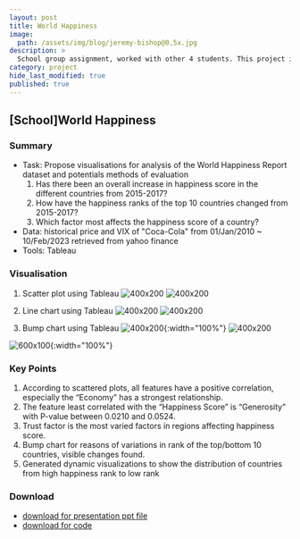 ```yaml
---
layout: post
title: World Happiness
image: 
  path: /assets/img/blog/jeremy-bishop@0,5x.jpg
description: >
  School group assignment, worked with other 4 students. This project is based on the World Happiness report which was released in 2017 and ranks 155 countries by their levels of happiness.
category: project
hide_last_modified: true
published: true
---
```

## [School]World Happiness

### Summary
* Task: Propose visualisations for analysis of the World Happiness Report dataset and potentials methods of evaluation
  1. Has there been an overall increase in happiness score in the different countries from 2015-2017?
  2. How have the happiness ranks of the top 10 countries changed from 2015-2017?
  3. Which factor most affects the happiness score of a country?
* Data: historical price and VIX of "Coca-Cola" from 01/Jan/2010 ~ 10/Feb/2023 retrieved from yahoo finance
* Tools: Tableau

### Visualisation
1. Scatter plot using Tableau
![400x200](/assets/img/post/project/WH-ScatterPlot01.png)
![400x200](/assets/img/post/project/WH-ScatterPlot02.png)

2. Line chart using Tableau
![400x200](/assets/img/post/project/WH-LineChart01.png)
![400x200](/assets/img/post/project/WH-LineChart02.png)

3. Bump chart using Tableau
![400x200](/assets/img/post/project/WH-BumpChart01.png){:width="100%"}
![400x200](/assets/img/post/project/WH-BumpChart02.png)


![600x100](/assets/img/post/project/WH-BumpChart01.png){:width="100%"}

### Key Points
1. According to scattered plots, all features have a positive correlation, especially the “Economy” has a strongest relationship.
2. The feature least correlated with the “Happiness Score” is “Generosity” with P-value between 0.0210 and 0.0524.
3. Trust factor is the most varied factors in regions affecting happiness score.
4. Bump chart for reasons of variations in rank of the top/bottom 10 countries, visible changes found. 
5. Generated dynamic visualizations to show the distribution of countries from high happiness rank to low rank 

### Download
* <a href="#">download for presentation ppt file</a>
* <a href="#">download for code</a>
